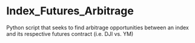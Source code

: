 # Index_Futures_Arbitrage
Python script that seeks to find arbitrage opportunities between an index and its respective futures contract (i.e. DJI vs. YM)
